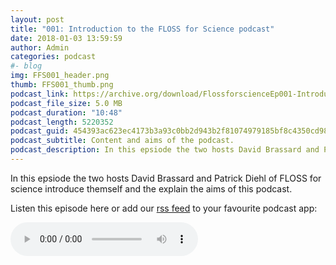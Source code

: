 ```yaml
---
layout: post
title: "001: Introduction to the FLOSS for Science podcast"
date: 2018-01-03 13:59:59
author: Admin
categories: podcast 
#- blog 
img: FFS001_header.png
thumb: FFS001_thumb.png
podcast_link: https://archive.org/download/FlossforscienceEp001-Introduction/FlossforscienceEp001-Introduction.mp3
podcast_file_size: 5.0 MB
podcast_duration: "10:48"
podcast_length: 5220352
podcast_guid: 454393ac623ec4173b3a93c0bb2d943b2f81074979185bf8c4350cd9812c2677
podcast_subtitle: Content and aims of the podcast.
podcast_description: In this epsiode the two hosts David Brassard and Patrick Diehl of FLOSS for science introduce themself and the explain the aims of this podcast.
---
```

In this epsiode the two hosts David Brassard and Patrick Diehl of FLOSS for science introduce themself and the explain the aims of this podcast. 

Listen this episode here or add our [rss feed](http://localhost:4000/feed.xml) to your favourite podcast app:

<audio controls>
  <source src="https://archive.org/download/FlossforscienceEp001-Introduction/FlossforscienceEp001-Introduction.mp3" type="audio/mpeg">
Your browser does not support the audio element.
</audio>

